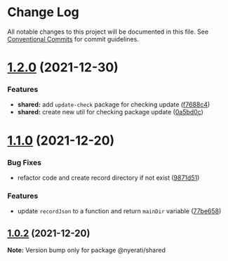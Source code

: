 # Change Log

All notable changes to this project will be documented in this file.
See [Conventional Commits](https://conventionalcommits.org) for commit guidelines.

# [1.2.0](https://github.com/reacto11mecha/nyerati/compare/@nyerati/shared@1.1.0...@nyerati/shared@1.2.0) (2021-12-30)

### Features

- **shared:** add `update-check` package for checking update ([f7688c4](https://github.com/reacto11mecha/nyerati/commit/f7688c408fb1faca2aa373b6e9861946e5be1232))
- **shared:** create new util for checking package update ([0a5bd0c](https://github.com/reacto11mecha/nyerati/commit/0a5bd0cc84e2ee61a9db0a1c3c536f10969dfae7))

# [1.1.0](https://github.com/reacto11mecha/nyerati/compare/@nyerati/shared@1.0.2...@nyerati/shared@1.1.0) (2021-12-20)

### Bug Fixes

- refactor code and create record directory if not exist ([9871d51](https://github.com/reacto11mecha/nyerati/commit/9871d5186bc6e0abb08b18d5d3552cccb192eac0))

### Features

- update `recordJson` to a function and return `mainDir` variable ([77be658](https://github.com/reacto11mecha/nyerati/commit/77be6583ae2af028040bd1775a68950916193d31))

## [1.0.2](https://github.com/reacto11mecha/nyerati/compare/@nyerati/shared@1.0.1...@nyerati/shared@1.0.2) (2021-12-20)

**Note:** Version bump only for package @nyerati/shared
